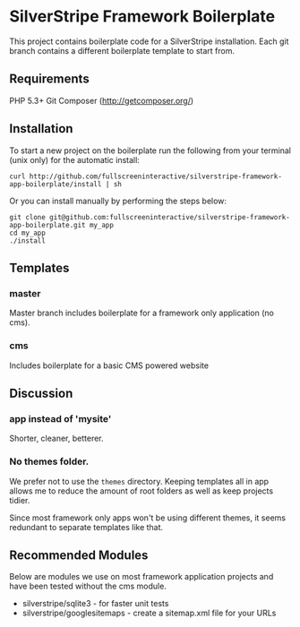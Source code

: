 # SilverStripe Framework Boilerplate

This project contains boilerplate code for a SilverStripe installation. Each git
branch contains a different boilerplate template to start from.

## Requirements

PHP 5.3+
Git
Composer (http://getcomposer.org/)

## Installation

To start a new project on the boilerplate run the following from your terminal
(unix only) for the automatic install:
	
	curl http://github.com/fullscreeninteractive/silverstripe-framework-app-boilerplate/install | sh

Or you can install manually by performing the steps below:

	git clone git@github.com:fullscreeninteractive/silverstripe-framework-app-boilerplate.git my_app
	cd my_app
	./install

## Templates

### master

Master branch includes boilerplate for a framework only application (no cms).

### cms

Includes boilerplate for a basic CMS powered website

## Discussion

### app instead of 'mysite'

Shorter, cleaner, betterer.

### No themes folder.

We prefer not to use the `themes` directory. Keeping templates all in app allows
me to reduce the amount of root folders as well as keep projects tidier. 

Since most framework only apps won't be using different themes, it seems 
redundant to separate templates like that.


## Recommended Modules

Below are modules we use on most framework application projects and have been 
tested without the cms module.

* silverstripe/sqlite3 - for faster unit tests
* silverstripe/googlesitemaps - create a sitemap.xml file for your URLs
